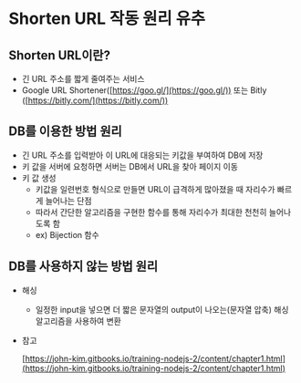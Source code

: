 # Shorten URL 작동 원리 유추

## Shorten URL이란?

- 긴 URL 주소를 짧게 줄여주는 서비스
- Google URL Shortener([https://goo.gl/](https://goo.gl/)) 또는 Bitly ([https://bitly.com/](https://bitly.com/))

## DB를 이용한 방법 원리

- 긴 URL 주소를 입력받아 이 URL에 대응되는 키값을 부여하여 DB에 저장
- 키 값을 서버에 요청하면 서버는 DB에서 URL을 찾아 페이지 이동
- 키 값 생성
    - 키값을 일련번호 형식으로 만들면 URL이 급격하게 많아졌을 때 자리수가 빠르게 늘어나는 단점
    - 따라서 간단한 알고리즘을 구현한 함수를 통해 자리수가 최대한 천천히 늘어나도록 함
    - ex) Bijection 함수

## DB를 사용하지 않는 방법 원리

- 해싱
    - 일정한 input을 넣으면 더 짧은 문자열의 output이 나오는(문자열 압축) 해싱 알고리즘을 사용하여 변환
- 참고

  [https://john-kim.gitbooks.io/training-nodejs-2/content/chapter1.html](https://john-kim.gitbooks.io/training-nodejs-2/content/chapter1.html)